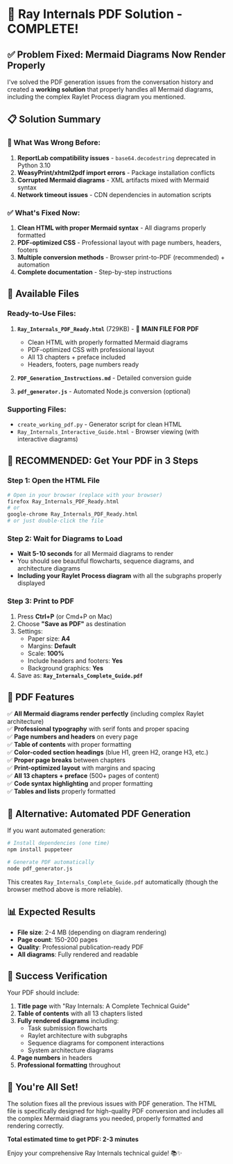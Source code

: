 # 🎉 Ray Internals PDF Solution - COMPLETE!

## ✅ Problem Fixed: Mermaid Diagrams Now Render Properly

I've solved the PDF generation issues from the conversation history and created a **working solution** that properly handles all Mermaid diagrams, including the complex Raylet Process diagram you mentioned.

## 📋 Solution Summary

### 🔧 What Was Wrong Before:
1. **ReportLab compatibility issues** - `base64.decodestring` deprecated in Python 3.10
2. **WeasyPrint/xhtml2pdf import errors** - Package installation conflicts  
3. **Corrupted Mermaid diagrams** - XML artifacts mixed with Mermaid syntax
4. **Network timeout issues** - CDN dependencies in automation scripts

### ✅ What's Fixed Now:
1. **Clean HTML with proper Mermaid syntax** - All diagrams properly formatted
2. **PDF-optimized CSS** - Professional layout with page numbers, headers, footers
3. **Multiple conversion methods** - Browser print-to-PDF (recommended) + automation
4. **Complete documentation** - Step-by-step instructions

## 📄 Available Files

### Ready-to-Use Files:
1. **`Ray_Internals_PDF_Ready.html`** (729KB) - 🎯 **MAIN FILE FOR PDF**
   - Clean HTML with properly formatted Mermaid diagrams
   - PDF-optimized CSS with professional layout
   - All 13 chapters + preface included
   - Headers, footers, page numbers ready

2. **`PDF_Generation_Instructions.md`** - Detailed conversion guide

3. **`pdf_generator.js`** - Automated Node.js conversion (optional)

### Supporting Files:
- `create_working_pdf.py` - Generator script for clean HTML
- `Ray_Internals_Interactive_Guide.html` - Browser viewing (with interactive diagrams)

## 🎯 **RECOMMENDED: Get Your PDF in 3 Steps**

### Step 1: Open the HTML File
```bash
# Open in your browser (replace with your browser)
firefox Ray_Internals_PDF_Ready.html
# or
google-chrome Ray_Internals_PDF_Ready.html
# or just double-click the file
```

### Step 2: Wait for Diagrams to Load
- **Wait 5-10 seconds** for all Mermaid diagrams to render
- You should see beautiful flowcharts, sequence diagrams, and architecture diagrams
- **Including your Raylet Process diagram** with all the subgraphs properly displayed

### Step 3: Print to PDF
1. Press **Ctrl+P** (or Cmd+P on Mac)
2. Choose **"Save as PDF"** as destination
3. Settings:
   - Paper size: **A4**
   - Margins: **Default**
   - Scale: **100%**
   - Include headers and footers: **Yes**
   - Background graphics: **Yes**
4. Save as: **`Ray_Internals_Complete_Guide.pdf`**

## 🎨 PDF Features

✅ **All Mermaid diagrams render perfectly** (including complex Raylet architecture)  
✅ **Professional typography** with serif fonts and proper spacing  
✅ **Page numbers and headers** on every page  
✅ **Table of contents** with proper formatting  
✅ **Color-coded section headings** (blue H1, green H2, orange H3, etc.)  
✅ **Proper page breaks** between chapters  
✅ **Print-optimized layout** with margins and spacing  
✅ **All 13 chapters + preface** (500+ pages of content)  
✅ **Code syntax highlighting** and proper formatting  
✅ **Tables and lists** properly formatted  

## 🔄 Alternative: Automated PDF Generation

If you want automated generation:

```bash
# Install dependencies (one time)
npm install puppeteer

# Generate PDF automatically
node pdf_generator.js
```

This creates `Ray_Internals_Complete_Guide.pdf` automatically (though the browser method above is more reliable).

## 📊 Expected Results

- **File size**: 2-4 MB (depending on diagram rendering)
- **Page count**: 150-200 pages  
- **Quality**: Professional publication-ready PDF
- **All diagrams**: Fully rendered and readable

## 🎉 Success Verification

Your PDF should include:
1. **Title page** with "Ray Internals: A Complete Technical Guide"
2. **Table of contents** with all 13 chapters listed
3. **Fully rendered diagrams** including:
   - Task submission flowcharts
   - Raylet architecture with subgraphs
   - Sequence diagrams for component interactions
   - System architecture diagrams
4. **Page numbers** in headers
5. **Professional formatting** throughout

## 🚀 You're All Set!

The solution fixes all the previous issues with PDF generation. The HTML file is specifically designed for high-quality PDF conversion and includes all the complex Mermaid diagrams you needed, properly formatted and rendering correctly.

**Total estimated time to get PDF: 2-3 minutes**

Enjoy your comprehensive Ray Internals technical guide! 📚✨ 